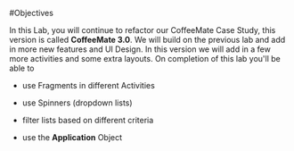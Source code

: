 #Objectives

In this Lab, you will continue to refactor our CoffeeMate Case Study, this version is called <b>CoffeeMate 3.0</b>. We will build on the previous lab and add in more new features and UI Design. In this version we will add in a few more activities and some extra layouts. On completion of this lab you'll be able to 

- use Fragments in different Activities 

- use Spinners (dropdown lists)

- filter lists based on different criteria

- use the <b>Application</b> Object

